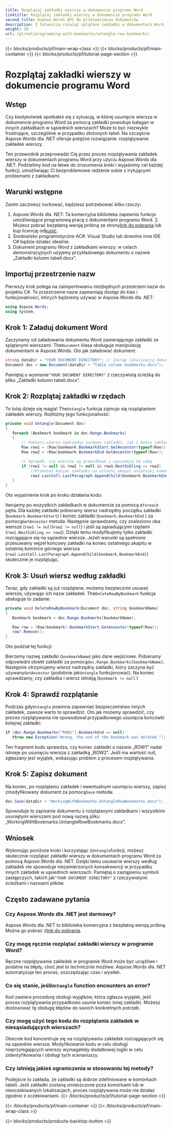 ```yaml
---
title: Rozplątaj zakładki wierszy w dokumencie programu Word
linktitle: Rozplątaj zakładki wierszy w dokumencie programu Word
second_title: Aspose.Words API do przetwarzania dokumentów
description: Z łatwością rozwiąż splątane zakładki w dokumentach Word, korzystając z Aspose.Words dla .NET. Ten przewodnik przeprowadzi Cię przez proces przejrzystego i bezpieczniejszego zarządzania zakładkami.
weight: 10
url: /pl/net/programming-with-bookmarks/untangle-row-bookmarks/
---
```


{{< blocks/products/pf/main-wrap-class >}}
{{< blocks/products/pf/main-container >}}
{{< blocks/products/pf/tutorial-page-section >}}

# Rozplątaj zakładki wierszy w dokumencie programu Word

## Wstęp

Czy kiedykolwiek spotkałeś się z sytuacją, w której usunięcie wiersza w dokumencie programu Word za pomocą zakładki powoduje bałagan w innych zakładkach w sąsiednich wierszach? Może to być niezwykle frustrujące, szczególnie w przypadku złożonych tabel. Na szczęście Aspose.Words dla .NET oferuje potężne rozwiązanie: rozplątywanie zakładek wierszy. 

Ten przewodnik przeprowadzi Cię przez proces rozplątywania zakładek wierszy w dokumentach programu Word przy użyciu Aspose.Words dla .NET. Podzielimy kod na łatwe do zrozumienia kroki i wyjaśnimy cel każdej funkcji, umożliwiając Ci bezproblemowe radzenie sobie z irytującymi problemami z zakładkami.

## Warunki wstępne

Zanim zaczniesz nurkować, będziesz potrzebować kilku rzeczy:

1.  Aspose.Words dla .NET: Ta komercyjna biblioteka zapewnia funkcje umożliwiające programową pracę z dokumentami programu Word. 2. Możesz pobrać bezpłatną wersję próbną ze strony[link do pobrania](https://releases.aspose.com/words/net/) lub kup licencję od[kupić](https://purchase.aspose.com/buy).
3. Środowisko programistyczne AC#: Visual Studio lub dowolne inne IDE C# będzie działać idealnie.
4. Dokument programu Word z zakładkami wierszy: w celach demonstracyjnych użyjemy przykładowego dokumentu o nazwie „Zakładki kolumn tabeli.docx”.

## Importuj przestrzenie nazw

Pierwszy krok polega na zaimportowaniu niezbędnych przestrzeni nazw do projektu C#. Te przestrzenie nazw zapewniają dostęp do klas i funkcjonalności, których będziemy używać w Aspose.Words dla .NET:

```csharp
using Aspose.Words;
using System;
```

## Krok 1: Załaduj dokument Word

 Zaczynamy od załadowania dokumentu Word zawierającego zakładki ze splątanymi wierszami. The`Document` klasa obsługuje manipulację dokumentami w Aspose.Words. Oto jak załadować dokument:

```csharp
string dataDir = "YOUR DOCUMENT DIRECTORY"; // Zastąp lokalizacją dokumentu
Document doc = new Document(dataDir + "Table column bookmarks.docx");
```

 Pamiętaj o wymianie`"YOUR DOCUMENT DIRECTORY"` z rzeczywistą ścieżką do pliku „Zakładki kolumn tabeli.docx”.

## Krok 2: Rozplątaj zakładki w rzędach

 To tutaj dzieje się magia! The`Untangle` funkcja zajmuje się rozplątaniem zakładek wierszy. Rozłóżmy jego funkcjonalność:

```csharp
private void Untangle(Document doc)
{
   foreach (Bookmark bookmark in doc.Range.Bookmarks)
   {
	   // Pobierz wiersz nadrzędny zarówno zakładki, jak i końca zakładki
	   Row row1 = (Row)bookmark.BookmarkStart.GetAncestor(typeof(Row));
	   Row row2 = (Row)bookmark.BookmarkEnd.GetAncestor(typeof(Row));

	   // Sprawdź, czy wiersze są prawidłowe i sąsiadują ze sobą
	   if (row1 != null && row2 != null && row1.NextSibling == row2)
		   //Przenieś koniec zakładki na ostatni akapit ostatniej komórki w górnym wierszu
		   row1.LastCell.LastParagraph.AppendChild(bookmark.BookmarkEnd);
   }
}
```

Oto wyjaśnienie krok po kroku działania kodu:

 Iterujemy po wszystkich zakładkach w dokumencie za pomocą a`foreach` pętla.
Dla każdej zakładki pobieramy wiersz nadrzędny początku zakładki (`bookmark.BookmarkStart`) i koniec zakładki (`bookmark.BookmarkEnd` ) za pomocą`GetAncestor` metoda.
Następnie sprawdzamy, czy znaleziono oba wiersze (`row1 != null`I`row2 != null`) i jeśli są sąsiadującymi rzędami (`row1.NextSibling == row2`). Dzięki temu modyfikujemy tylko zakładki rozciągające się na sąsiednie wiersze.
Jeżeli warunki są spełnione przesuwamy węzeł końcowy zakładki na koniec ostatniego akapitu w ostatniej komórce górnego wiersza (`row1.LastCell.LastParagraph.AppendChild(bookmark.BookmarkEnd)`) skutecznie je rozplątując.

## Krok 3: Usuń wiersz według zakładki

 Teraz, gdy zakładki są już rozplątane, możemy bezpiecznie usuwać wiersze, używając ich nazw zakładek. The`DeleteRowByBookmark` funkcja obsługuje to zadanie:

```csharp
private void DeleteRowByBookmark(Document doc, string bookmarkName)
{
   Bookmark bookmark = doc.Range.Bookmarks[bookmarkName];

   Row row = (Row)bookmark?.BookmarkStart.GetAncestor(typeof(Row));
   row?.Remove();
}
```

Oto podział tej funkcji:

Bierzemy nazwę zakładki (`bookmarkName`) jako dane wejściowe.
 Pobieramy odpowiedni obiekt zakładki za pomocą`doc.Range.Bookmarks[bookmarkName]`.
Następnie otrzymujemy wiersz nadrzędny zakładki, który zaczyna być używany`GetAncestor` (podobnie jak`Untangle` funkcjonować).
Na koniec sprawdzamy, czy zakładka i wiersz istnieją (`bookmark != null` I

## Krok 4: Sprawdź rozplątanie

 Podczas gdy`Untangle` powinna zapewniać bezpieczeństwo innych zakładek, zawsze warto to sprawdzić. Oto jak możemy sprawdzić, czy proces rozplątywania nie spowodował przypadkowego usunięcia końcówki kolejnej zakładki:

```csharp
if (doc.Range.Bookmarks["ROW1"].BookmarkEnd == null)
   throw new Exception("Wrong, the end of the bookmark was deleted.");
```

Ten fragment kodu sprawdza, czy koniec zakładki o nazwie „ROW1” nadal istnieje po usunięciu wiersza z zakładką „ROW2”. Jeśli ma wartość null, zgłaszany jest wyjątek, wskazując problem z procesem rozplątywania. 

## Krok 5: Zapisz dokument

 Na koniec, po rozplątaniu zakładek i ewentualnym usunięciu wierszy, zapisz zmodyfikowany dokument za pomocą`Save` metoda:

```csharp
doc.Save(dataDir + "WorkingWithBookmarks.UntangleRowBookmarks.docx");
```

Spowoduje to zapisanie dokumentu z rozplątanymi zakładkami i wszystkimi usuniętymi wierszami pod nową nazwą pliku „WorkingWithBookmarks.UntangleRowBookmarks.docx”. 

## Wniosek

 Wykonując poniższe kroki i korzystając z`Untangle`funkcji, możesz skutecznie rozplątać zakładki wierszy w dokumentach programu Word za pomocą Aspose.Words dla .NET. Dzięki temu usuwanie wierszy według zakładek nie spowoduje niezamierzonych konsekwencji w przypadku innych zakładek w sąsiednich wierszach. Pamiętaj o zastąpieniu symboli zastępczych, takich jak`"YOUR DOCUMENT DIRECTORY"` z rzeczywistymi ścieżkami i nazwami plików.

## Często zadawane pytania

### Czy Aspose.Words dla .NET jest darmowy?

 Aspose.Words dla .NET to biblioteka komercyjna z bezpłatną wersją próbną. Można go pobrać z[link do pobrania](https://releases.aspose.com/words/net/).

### Czy mogę ręcznie rozplątać zakładki wierszy w programie Word?

Ręczne rozplątywanie zakładek w programie Word może być uciążliwe i podatne na błędy, choć jest to technicznie możliwe. Aspose.Words dla .NET automatyzuje ten proces, oszczędzając czas i wysiłek.

###  Co się stanie, jeśli`Untangle` function encounters an error?

Kod zawiera procedurę obsługi wyjątków, która zgłasza wyjątek, jeśli proces rozplątywania przypadkowo usunie koniec innej zakładki. Możesz dostosować tę obsługę błędów do swoich konkretnych potrzeb.

### Czy mogę użyć tego kodu do rozplątania zakładek w niesąsiadujących wierszach?

Obecnie kod koncentruje się na rozplątywaniu zakładek rozciągających się na sąsiednie wiersze. Modyfikowanie kodu w celu obsługi nieprzylegających wierszy wymagałoby dodatkowej logiki w celu zidentyfikowania i obsługi tych scenariuszy.

### Czy istnieją jakieś ograniczenia w stosowaniu tej metody?

Podejście to zakłada, że zakładki są dobrze zdefiniowane w komórkach tabeli. Jeśli zakładki zostaną umieszczone poza komórkami lub w nieoczekiwanych lokalizacjach, proces rozplątywania może nie działać zgodnie z oczekiwaniami.
{{< /blocks/products/pf/tutorial-page-section >}}

{{< /blocks/products/pf/main-container >}}
{{< /blocks/products/pf/main-wrap-class >}}

{{< blocks/products/products-backtop-button >}}
